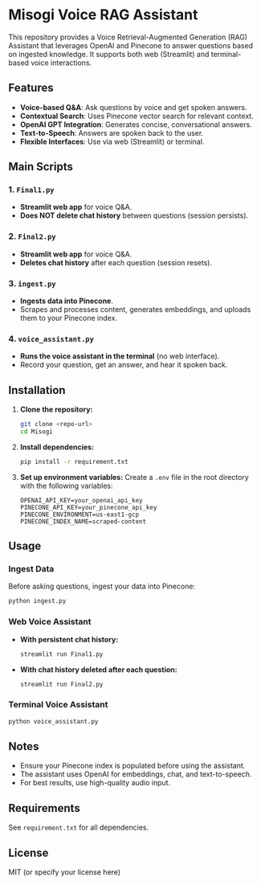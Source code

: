 # Misogi Voice RAG Assistant

This repository provides a Voice Retrieval-Augmented Generation (RAG) Assistant that leverages OpenAI and Pinecone to answer questions based on ingested knowledge. It supports both web (Streamlit) and terminal-based voice interactions.

## Features
- **Voice-based Q&A**: Ask questions by voice and get spoken answers.
- **Contextual Search**: Uses Pinecone vector search for relevant context.
- **OpenAI GPT Integration**: Generates concise, conversational answers.
- **Text-to-Speech**: Answers are spoken back to the user.
- **Flexible Interfaces**: Use via web (Streamlit) or terminal.

## Main Scripts

### 1. `Final1.py`
- **Streamlit web app** for voice Q&A.
- **Does NOT delete chat history** between questions (session persists).

### 2. `Final2.py`
- **Streamlit web app** for voice Q&A.
- **Deletes chat history** after each question (session resets).

### 3. `ingest.py`
- **Ingests data into Pinecone**.
- Scrapes and processes content, generates embeddings, and uploads them to your Pinecone index.

### 4. `voice_assistant.py`
- **Runs the voice assistant in the terminal** (no web interface).
- Record your question, get an answer, and hear it spoken back.

## Installation

1. **Clone the repository:**
   ```bash
   git clone <repo-url>
   cd Misogi
   ```

2. **Install dependencies:**
   ```bash
   pip install -r requirement.txt
   ```

3. **Set up environment variables:**
   Create a `.env` file in the root directory with the following variables:
   ```env
   OPENAI_API_KEY=your_openai_api_key
   PINECONE_API_KEY=your_pinecone_api_key
   PINECONE_ENVIRONMENT=us-east1-gcp
   PINECONE_INDEX_NAME=scraped-content
   ```

## Usage

### Ingest Data
Before asking questions, ingest your data into Pinecone:
```bash
python ingest.py
```

### Web Voice Assistant
- **With persistent chat history:**
  ```bash
  streamlit run Final1.py
  ```
- **With chat history deleted after each question:**
  ```bash
  streamlit run Final2.py
  ```

### Terminal Voice Assistant
```bash
python voice_assistant.py
```

## Notes
- Ensure your Pinecone index is populated before using the assistant.
- The assistant uses OpenAI for embeddings, chat, and text-to-speech.
- For best results, use high-quality audio input.

## Requirements
See `requirement.txt` for all dependencies.

## License
MIT (or specify your license here) 